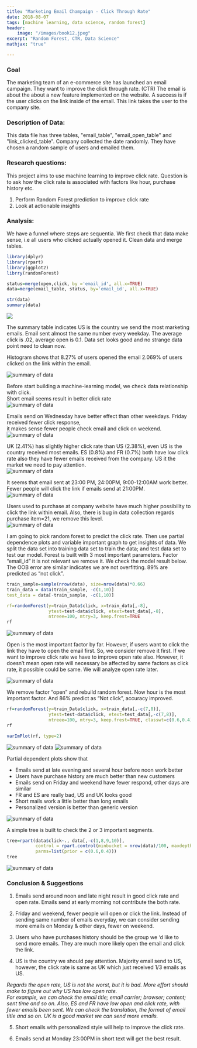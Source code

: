 ```yaml
---
title: "Marketing Email Champaign - Click Through Rate"
date: 2018-08-07
tags: [machine learning, data science, random forest]
header:
    image: "/images/book12.jpeg"
excerpt: "Random Forest, CTR, Data Science" 
mathjax: "true"

---
```

 
### Goal  
The marketing team of an e-commerce site has launched an email campaign. They want to improve the click through rate. (CTR) 
The email is about the about a new feature implemented on the website. A success is if the user clicks on the link inside of the email. This link takes the user to the company site.

### Description of Data:
This data file has three tables,
"email_table", "email_open_table" and "link_clicked_table". Company collected the
date randomly. They have chosen a random sample of users and emailed them. 

### Research questions:   
This project aims to use machine learning to improve click rate. Question is to ask
how the click rate is associated with factors like hour, purchase history etc.   
   1. Perform Random Forest prediction to improve click rate    
   2. Look at actionable insights

### Analysis:

We have a funnel where steps are sequentia. We first check that data make sense, i.e all users who clicked actually opened it. 
Clean data and merge tables.

```r
library(dplyr)
library(rpart)
library(ggplot2)
librry(randomForest)

status=merge(open,click, by ='email_id', all.x=TRUE)
data=merge(email_table, status, by='email_id', all.x=TRUE)

str(data)
summary(data)
```
<img src="{{ site.url }}{{ site.baseurl }}/images/ctr1.png">   

The summary table indicates US is the country we send the most marketing emails.
Email sent almost the same number every weekday. The average click is .02,
average open is 0.1. Data set looks good and no strange data point need to clean
now.   

Histogram shows that 8.27% of users opened the email 2.069% of users clicked on the
link within the email.   

<img src="{{ site.url }}{{ site.baseurl }}/images/ctr2.png" alt="summary of data">   


Before start building a machine-learning model, we check data relationship with click.   
Short email seems result in better click rate    
<img src="{{ site.url }}{{ site.baseurl }}/images/ctr3.png" alt="summary of data">  

Emails send on Wednesday have better effect than other weekdays. Friday received fewer click response,   
it makes sense fewer people check email and click on weekend.      
<img src="{{ site.url }}{{ site.baseurl }}/images/ctr4.png" alt="summary of data">  


UK (2.41%) has slightly higher click rate than US (2.38%), even US is the country
received most emails. ES (0.8%) and FR (0.7%) both have low click rate also they
have fewer emails received from the company. US it the market we need to pay
attention.      
<img src="{{ site.url }}{{ site.baseurl }}/images/ctr5.png" alt="summary of data">  

It seems that email sent at 23:00 PM, 24:00PM, 9:00-12:00AM work better. Fewer
people will click the link if emails send at 21:00PM.   
<img src="{{ site.url }}{{ site.baseurl }}/images/ctr6.png" alt="summary of data">  

Users used to purchase at company website have much higher possibility to click
the link within email. Also, there is bug in data collection regards purchase item=21,
we remove this level.   
<img src="{{ site.url }}{{ site.baseurl }}/images/ctr7.png" alt="summary of data">  


I am going to pick random forest to predict the click rate. Then use partial
dependence plots and variable important graph to get insights of data. We split the
data set into training data set to train the data; and test data set to test our model.
Forest is built with 3 most important parameters. Factor “email_id” it is not relevant
we remove it. We check the model result below.
The OOB error are similar indicates we are not overfitting. 89% are predicted as
“not click”.     

```r
train_sample=sample(nrow(data), size=nrow(data)*0.66)
train_data = data(train_sample, -c(1,10)]
test_data = data[-train_sample, -c(1,10)]

rf=randomForest(y=train_Data$click, x=train_data[,-8],
                ytest=test-data$click, etext=test_data[,-8],
                ntreee=100, mtry=3, keep.frest=TRUE
rf                
```      
<img src="{{ site.url }}{{ site.baseurl }}/images/ctr8.png" alt="summary of data">  

Open is the most important factor by far. However, if users want to click the link
they have to open the email first. So, we consider remove it first.
If we want to improve click rate we have to improve open rate also. However, it
doesn’t mean open rate will necessary be affected by same factors as click rate, it
possible could be same. We will analyze open rate later.

<img src="{{ site.url }}{{ site.baseurl }}/images/ctr9.png" alt="summary of data">  

We remove factor “open” and rebuild random forest.
Now hour is the most important factor. And 86% predict as “Not click”, accuracy
improved.

```r
rf=randomForest(y=train_Data$click, x=train_data[,-c(7,8)],
                ytest=test-data$click, etext=test_data[,-c(7,8)],
                ntreee=100, mtry=3, keep.frest=TRUE, classwt=c(0.6,0.4))
rf

varImPlot(rf, type=2)
```
<img src="{{ site.url }}{{ site.baseurl }}/images/ctr10.png" alt="summary of data">  
<img src="{{ site.url }}{{ site.baseurl }}/images/ctr11.png" alt="summary of data">  

Partial dependent plots show that   
   * Emails send at late evening and several hour before noon work better   
   * Users have purchase history are much better than new customers   
   * Emails send on Friday and weekend have fewer respond, other days are similar   
   * FR and ES are really bad, US and UK looks good   
   * Short mails work a little better than long emails   
   * Personalized version is better than generic version  
   
<img src="{{ site.url }}{{ site.baseurl }}/images/ctr12.png" alt="summary of data">  

A simple tree is built to check the 2 or 3 important segments.
```r
tree=rpart(data$click~., data[,-c(1,8,9,10)],
           control = rpart.control(minbucket = nrow(data)/100, maxdepth=3),
           parms=list(prior = c(0.6,0.4)))
tree
```
<img src="{{ site.url }}{{ site.baseurl }}/images/ctr13.png" alt="summary of data">  


### Conclusion & Suggestions  
   1) Emails send around noon and late night result in good click rate and open rate. Emails send at early morning not contribute the both rate.   
   
   2) Friday and weekend, fewer people will open or click the link. Instead of sending same number of emails everyday, we can consider sending more emails on Monday & other days, fewer on weekend.   
   
   3) Users who have purchases history should be the group we ‘d like to send more emails. They are much more likely open the email and click the link.   
   
   4) US is the country we should pay attention. Majority email send to US, however, the click rate is same as UK which just received 1/3 emails as US.   
   
   *Regards the open rate, US is not the worst, but it is bad. More effort should make to figure out why US has low open rate.  
   For example, we can check the email title; email carrier; browser; content; sent time and so on. Also, ES and FR have low open and click rate, with fewer emails been sent. We can check the translation, the format of email title and so on. UK is a good market we can send more emails.*    
   
   5) Short emails with personalized style will help to improve the click rate.   
   
   6) Emails send at Monday 23:00PM in short text will get the best result. 

